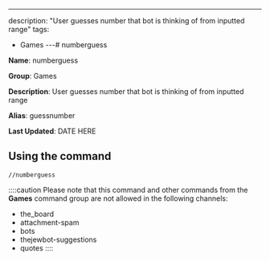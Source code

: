 ---
description: "User guesses number that bot is thinking of from inputted range"
tags:
  - Games
---# numberguess

**Name**: numberguess

**Group**: Games

**Description**: User guesses number that bot is thinking of from inputted range

**Alias**: guessnumber

**Last Updated**: DATE HERE

## Using the command

    //numberguess

::::caution Please note that this command and other commands from the **Games** command group are not allowed in the following channels:
- the_board
- attachment-spam
- bots
- thejewbot-suggestions
- quotes
::::